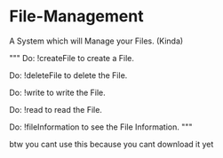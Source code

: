 # File-Management
A System which will Manage your Files. (Kinda)

"""
Do: !createFile  to create a File.

Do: !deleteFile to delete the File.

Do: !write to write the File. 

Do: !read to read the File.

Do: !fileInformation to see the File Information.
"""

 btw you cant use this because you cant download it yet 
